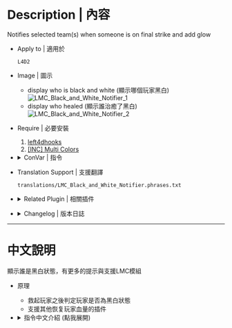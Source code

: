 # Description | 內容
Notifies selected team(s) when someone is on final strike and add glow

* Apply to | 適用於
    ```
    L4D2
    ```

* Image | 圖示
    * display who is black and white (顯示哪個玩家黑白)
    <br/>![LMC_Black_and_White_Notifier_1](image/LMC_Black_and_White_Notifier_1.jpg)
    * display who healed (顯示誰治癒了黑白)
    <br/>![LMC_Black_and_White_Notifier_2](image/LMC_Black_and_White_Notifier_2.jpg)

* Require | 必要安裝
    1. [left4dhooks](https://forums.alliedmods.net/showthread.php?t=321696)
    2. [[INC] Multi Colors](https://github.com/fbef0102/L4D1_2-Plugins/releases/tag/Multi-Colors)

* <details><summary>ConVar | 指令</summary>

    * cfg/sourcemod/LMC_Black_and_White_Notifier.cfg
        ```php
        // Enable black and white notification plugin?(1/0 = yes/no)
        lmc_blackandwhite "1"

        // Enable making black white players glow?(1/0 = yes/no)
        lmc_glow "1"

        // Glow(255 255 255)
        lmc_glowcolour "255 255 255"

        // Glow range before you don't see the glow max distance
        lmc_glowrange "800.0"

        // while black and white if below 20(Def) start pulsing (0 = disable)
        lmc_glowflash "20"

        // Type to use for notification. (0= off, 1=chat, 2=hint text, 3=director hint)
        lmc_noticetype "3"

        // Method of notification. (0=survivors only, 1=infected only, 2=all players)
        lmc_teamnoticetype "0"

        // Director hint range On Black and white
        lmc_hintrange "600"

        // Director hint Timeout (in seconds)
        lmc_hinttime "5.0"

        // Director hint colour Layout(255 255 255)
        lmc_hintcolour "255 0 0"
        ```
</details>

* Translation Support | 支援翻譯
	```
	translations/LMC_Black_and_White_Notifier.phrases.txt
	```

* <details><summary>Related Plugin | 相關插件</summary>

    1. [l4d_blackandwhite](/l4d_blackandwhite): Notify people when player is black and white.
		* 顯示誰是黑白狀態，比較少的提示與支援
	2. [Lux's Model Changer](https://github.com/fbef0102/L4D1_2-Plugins/tree/master/Luxs-Model-Changer): LMC Allows you to use most models with most characters
		* 可以自由變成其他角色或NPC的模組
</details>

* <details><summary>Changelog | 版本日誌</summary>

    * v1.1h (2023-6-23)
        * Fixed glow disappear when B&W player switches team

    * v1.0h (2022-11-26)
        * Remake Code
        * Converted plugin source to the latest syntax
        * Changes to fix warnings when compiling on SourceMod 1.11.
        * Support Translation
        * Check Last Life every 1.0 second (For people using admin cheats and other stuff that changes survivor health)
    
    * Original & Credit
        * [Lux](https://forums.alliedmods.net/showthread.php?t=310235)
</details>

- - - -
# 中文說明
顯示誰是黑白狀態，有更多的提示與支援LMC模組

* 原理
    * 救起玩家之後判定玩家是否為黑白狀態
    * 支援其他恢复玩家血量的插件

* <details><summary>指令中文介紹 (點我展開)</summary>

    * cfg/sourcemod/LMC_Black_and_White_Notifier.cfg
        ```php
        // 0=關閉插件, 1=啟動插件
        lmc_blackandwhite "1"

        // 為1時，黑白玩家有光圈效果
        lmc_glow "1"

        // 光圈的顏色，填入RGB三色 (三個數值介於0~255，需要空格) [-1: 隨機顏色]
        lmc_glowcolour "255 255 255"

        // 光圈最遠可見範圍
        lmc_glowrange "800.0"

        // 黑白玩家生命值低於此數值時，光圈開始閃爍 (0 = 關閉這項功能)
        lmc_glowflash "20"

        // 黑白提示該如何顯示. (0: 不提示, 1: 聊天框, 2: 黑底白字框, 3: 導演系統提示-玩家需要開啟遊戲指導系統)
        lmc_noticetype "3"

        // 提示給誰看? (0=倖存者隊伍, 1=特感隊伍, 2=所有玩家)
        lmc_teamnoticetype "0"

        // 導演系統提示的範圍
        lmc_hintrange "600"

        // 導演系統提示的時間 (單位: 秒)
        lmc_hinttime "5.0"

        // 導演系統提示的顏色
        lmc_hintcolour "255 0 0"
        ```
</details>